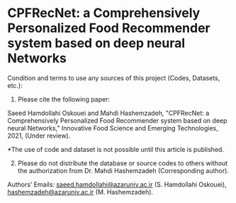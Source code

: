 # CPFRecNet: a Comprehensively Personalized Food Recommender system based on deep neural Networks

Condition and terms to use any sources of this project (Codes, Datasets, etc.):

1) Please cite the following paper:

Saeed Hamdollahi Oskouei and Mahdi Hashemzadeh, "CPFRecNet: a Comprehensively Personalized Food Recommender system based on deep neural Networks," Innovative Food Science and Emerging Technologies, 2021, (Under review).

*The use of code and dataset is not possible until this article is published.

2) Please do not distribute the database or source codes to others without the authorization from Dr. Mahdi Hashemzadeh (Corresponding author).

Authors’ Emails: saeed.hamdollahi@azaruniv.ac.ir (S. Hamdollahi Oskouei), hashemzadeh@azaruniv.ac.ir (M. Hashemzadeh).

